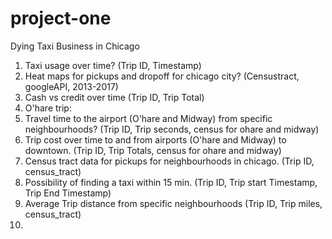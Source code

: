 # project-one

Dying Taxi Business in Chicago


1. Taxi usage over time? (Trip ID, Timestamp)
2. Heat maps for pickups and dropoff for chicago city? (Censustract, googleAPI, 2013-2017)
3. Cash vs credit over time (Trip ID, Trip Total)
4. O'hare trip:
5. Travel time to the airport (O'hare and Midway) from specific neighbourhoods? 
   (Trip ID, Trip seconds, census for ohare and midway)
6. Trip cost over time to and from airports (O'hare and Midway) to downtown. 
   (Trip ID, Trip Totals, census for ohare and midway)
7. Census tract data for pickups for neighbourhoods in chicago. (Trip ID, census_tract)
8. Possibility of finding a taxi within 15 min. (Trip ID, Trip start Timestamp, Trip End Timestamp)
9. Average Trip distance from specific neighbourhoods (Trip ID, Trip miles, census_tract)
10.
